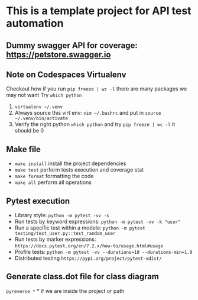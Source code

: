 # This is a template project for API test automation

## Dummy swagger API for coverage: https://petstore.swagger.io

## Note on Codespaces Virtualenv 
Checkout how if you run `pip freeze | wc -l` there are many packages we may not want
Try `which python`
1. `virtualenv ~/.venv` 
2. Always source this virt env:
`vim ~/.bashrc` and put in `source ~/.venv/bin/activate`
3. Verify the right python `which python` and try `pip freeze | wc -l` it should be 0

## Make file
* `make install` install the project dependencies
* `make test` perform tests execution and coverage stat
* `make format` formatting the code
* `make all` perform all operations 

## Pytest execution
* Library style: `python -m pytest -vv -s`
* Run tests by keyword expressions: `python -m pytest -vv -k "user"`
* Run a specific test within a modele: `python -m pytest testing/test_user.py::test_random_user`
* Run tests by marker expressions: `https://docs.pytest.org/en/7.2.x/how-to/usage.html#usage`
* Profile tests: `python -m pytest -vv --durations=10 --durations-min=1.0`
* Distributed testing `https://pypi.org/project/pytest-xdist/`

## Generate class.dot file for class diagram
`pyreverse *` * if we are inside the project or path 


